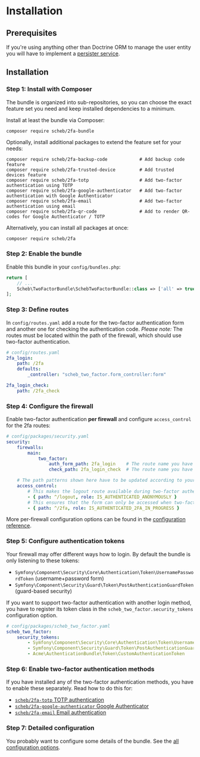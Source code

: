 Installation
============

## Prerequisites

If you're using anything other than Doctrine ORM to manage the user entity you will have to implement a
[persister service](persister.md).

## Installation

### Step 1: Install with Composer

The bundle is organized into sub-repositories, so you can choose the exact feature set you need and keep installed
dependencies to a minimum.

Install at least the bundle via Composer:
```
composer require scheb/2fa-bundle
```

Optionally, install additional packages to extend the feature set for your needs:
```
composer require scheb/2fa-backup-code            # Add backup code feature
composer require scheb/2fa-trusted-device         # Add trusted devices feature
composer require scheb/2fa-totp                   # Add two-factor authentication using TOTP
composer require scheb/2fa-google-authenticator   # Add two-factor authentication with Google Authenticator
composer require scheb/2fa-email                  # Add two-factor authentication using email
composer require scheb/2fa-qr-code                # Add to render QR-codes for Google Authenticator / TOTP
```

Alternatively, you can install all packages at once:
```bash
composer require scheb/2fa
```

### Step 2: Enable the bundle

Enable this bundle in your `config/bundles.php`:

```php
return [
    // ...
    Scheb\TwoFactorBundle\SchebTwoFactorBundle::class => ['all' => true],
];
```

### Step 3: Define routes

In `config/routes.yaml` add a route for the two-factor authentication form and another one for checking the
authentication code. *Please note:* The routes must be located within the path of the firewall, which should use
two-factor authentication.

```yaml
# config/routes.yaml
2fa_login:
    path: /2fa
    defaults:
        _controller: "scheb_two_factor.form_controller:form"

2fa_login_check:
    path: /2fa_check
```

### Step 4: Configure the firewall

Enable two-factor authentication **per firewall** and configure `access_control` for the 2fa routes:

```yaml
# config/packages/security.yaml
security:
    firewalls:
        main:
            two_factor:
                auth_form_path: 2fa_login    # The route name you have used in the routes.yaml
                check_path: 2fa_login_check  # The route name you have used in the routes.yaml

    # The path patterns shown here have to be updated according to your routes, if you're going with something custom
    access_control:
        # This makes the logout route available during two-factor authentication, allows the user to cancel
        - { path: ^/logout, role: IS_AUTHENTICATED_ANONYMOUSLY }
        # This ensures that the form can only be accessed when two-factor authentication is in progress
        - { path: ^/2fa, role: IS_AUTHENTICATED_2FA_IN_PROGRESS }
```

More per-firewall configuration options can be found in the [configuration reference](configuration.md).

### Step 5: Configure authentication tokens

Your firewall may offer different ways how to login. By default the bundle is only listening to these tokens:

- `Symfony\Component\Security\Core\Authentication\Token\UsernamePasswordToken` (username+password form)
- `Symfony\Component\Security\Guard\Token\PostAuthenticationGuardToken` (guard-based security)

If you want to support two-factor authentication with another login method, you have to register its token class in the
`scheb_two_factor.security_tokens` configuration option.

```yaml
# config/packages/scheb_two_factor.yaml
scheb_two_factor:
    security_tokens:
        - Symfony\Component\Security\Core\Authentication\Token\UsernamePasswordToken
        - Symfony\Component\Security\Guard\Token\PostAuthenticationGuardToken
        - Acme\AuthenticationBundle\Token\CustomAuthenticationToken
```

### Step 6: Enable two-factor authentication methods

If you have installed any of the two-factor authentication methods, you have to enable these separately. Read how to do
this for:

- [`scheb/2fa-totp` TOTP authentication](providers/totp.md)
- [`scheb/2fa-google-authenticator` Google Authenticator](providers/google.md)
- [`scheb/2fa-email` Email authentication](providers/email.md)

### Step 7: Detailed configuration

You probably want to configure some details of the bundle. See the [all configuration options](configuration.md).
